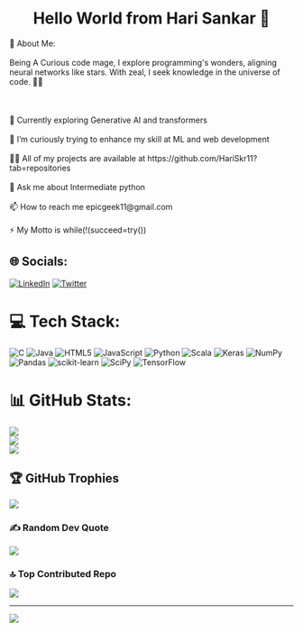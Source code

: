 <h1 align="center">Hello World from Hari Sankar 👋</h1>
💫 About Me:
<br><br>Being A Curious code mage, I explore programming's wonders, aligning neural networks like stars. With zeal, I seek knowledge in the universe of code. 🌌✨<br><br>
<br><br>🔭 Currently exploring Generative AI and transformers<br><br>🌱 I’m curiously trying to enhance my skill at ML and web development<br><br>👨‍💻 All of my projects are available at https://github.com/HariSkr11?tab=repositories<br><br>💬 Ask me about Intermediate python<br><br>📫 How to reach me epicgeek11@gmail.com<br><br>⚡ My Motto is while(!(succeed=try())


## 🌐 Socials:
[![LinkedIn](https://img.shields.io/badge/LinkedIn-%230077B5.svg?logo=linkedin&logoColor=white)](https://linkedin.com/in/awsome-hari11/) [![Twitter](https://img.shields.io/badge/Twitter-%231DA1F2.svg?logo=Twitter&logoColor=white)](https://twitter.com/c_299_792_458) 

# 💻 Tech Stack:
![C](https://img.shields.io/badge/c-%2300599C.svg?style=for-the-badge&logo=c&logoColor=white) ![Java](https://img.shields.io/badge/java-%23ED8B00.svg?style=for-the-badge&logo=java&logoColor=white) ![HTML5](https://img.shields.io/badge/html5-%23E34F26.svg?style=for-the-badge&logo=html5&logoColor=white) ![JavaScript](https://img.shields.io/badge/javascript-%23323330.svg?style=for-the-badge&logo=javascript&logoColor=%23F7DF1E) ![Python](https://img.shields.io/badge/python-3670A0?style=for-the-badge&logo=python&logoColor=ffdd54) ![Scala](https://img.shields.io/badge/scala-%23DC322F.svg?style=for-the-badge&logo=scala&logoColor=white) ![Keras](https://img.shields.io/badge/Keras-%23D00000.svg?style=for-the-badge&logo=Keras&logoColor=white) ![NumPy](https://img.shields.io/badge/numpy-%23013243.svg?style=for-the-badge&logo=numpy&logoColor=white) ![Pandas](https://img.shields.io/badge/pandas-%23150458.svg?style=for-the-badge&logo=pandas&logoColor=white) ![scikit-learn](https://img.shields.io/badge/scikit--learn-%23F7931E.svg?style=for-the-badge&logo=scikit-learn&logoColor=white) ![SciPy](https://img.shields.io/badge/SciPy-%230C55A5.svg?style=for-the-badge&logo=scipy&logoColor=%white) ![TensorFlow](https://img.shields.io/badge/TensorFlow-%23FF6F00.svg?style=for-the-badge&logo=TensorFlow&logoColor=white)
# 📊 GitHub Stats:
![](https://github-readme-stats.vercel.app/api?username=HariSkr11&theme=radical&hide_border=true&include_all_commits=true&count_private=true)<br/>
![](https://github-readme-streak-stats.herokuapp.com/?user=HariSkr11&theme=radical&hide_border=true)<br/>
![](https://github-readme-stats.vercel.app/api/top-langs/?username=HariSkr11&theme=radical&hide_border=true&include_all_commits=true&count_private=true&layout=compact)

## 🏆 GitHub Trophies
![](https://github-profile-trophy.vercel.app/?username=HariSkr11&theme=radical&no-frame=true&no-bg=false&margin-w=4)

### ✍️ Random Dev Quote
![](https://quotes-github-readme.vercel.app/api?type=horizontal&theme=radical)

### 🔝 Top Contributed Repo
![](https://github-contributor-stats.vercel.app/api?username=HariSkr11&limit=5&theme=radical&combine_all_yearly_contributions=true)

---
[![](https://visitcount.itsvg.in/api?id=HariSkr11&icon=0&color=11)](https://visitcount.itsvg.in)

<!-- Proudly created with GPRM ( https://gprm.itsvg.in ) -->
